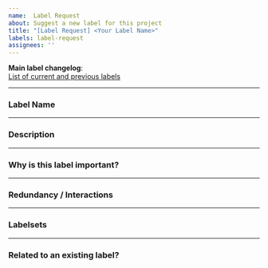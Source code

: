 ```yaml
---
name:  Label Request
about: Suggest a new label for this project
title: "[Label Request] <Your Label Name>"
labels: label-request
assignees: ''
---
```


 **Main label changelog**:  
[List of current and previous labels](https://github.com/wg-lux/endoreg-db/issues/102)

---

###  Label Name

<!-- What should the new label be called? -->

---

### Description

<!-- What does this label mean? What is its purpose? -->

---

### Why is this label important?

<!-- Why should we add this label? What value does it bring? -->

---

###  Redundancy / Interactions

<!-- Does it duplicate or conflict with existing labels? -->

---

### Labelsets

<!-- In which labelsets should this label be included? -->

---

###  Related to an existing label?

<!-- Are you improving or modifying an existing label? -->
